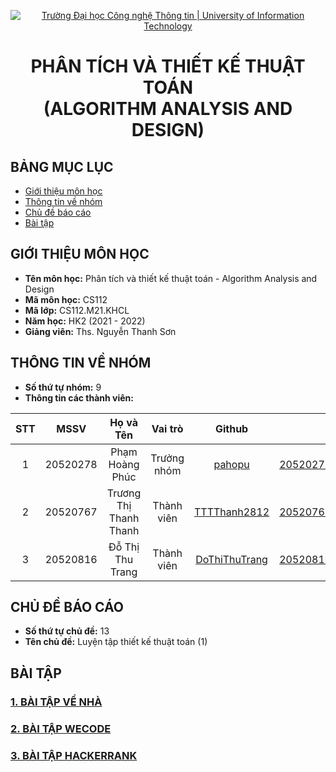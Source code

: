 <!-- Banner -->
<p align="center">
  <a href="https://www.uit.edu.vn/" title="Trường Đại học Công nghệ Thông tin" style="border: none;">
    <img src="https://i.imgur.com/WmMnSRt.png" alt="Trường Đại học Công nghệ Thông tin | University of Information Technology">
  </a>
</p>

<h1 align="center"><b>PHÂN TÍCH VÀ THIẾT KẾ THUẬT TOÁN<br>(ALGORITHM ANALYSIS AND DESIGN)</b></h>

## BẢNG MỤC LỤC
* [Giới thiệu môn học](https://github.com/DoThiThuTrang/CS112.M21.KHCL#gi%E1%BB%9Bi-thi%E1%BB%87u-m%C3%B4n-h%E1%BB%8Dc)
* [Thông tin về nhóm](https://github.com/DoThiThuTrang/CS112.M21.KHCL#th%C3%B4ng-tin-v%E1%BB%81-nh%C3%B3m)
* [Chủ đề báo cáo](https://github.com/DoThiThuTrang/CS112.M21.KHCL#ch%E1%BB%A7-%C4%91%E1%BB%81-b%C3%A1o-c%C3%A1o)
* [Bài tập](https://github.com/DoThiThuTrang/CS112.M21.KHCL#b%C3%A0i-t%E1%BA%ADp)

## GIỚI THIỆU MÔN HỌC
* **Tên môn học:** Phân tích và thiết kế thuật toán - Algorithm Analysis and Design
* **Mã môn học:** CS112
* **Mã lớp:** CS112.M21.KHCL
* **Năm học:** HK2 (2021 - 2022)
* **Giảng viên:** Ths. Nguyễn Thanh Sơn

## THÔNG TIN VỀ NHÓM
* **Số thứ tự nhóm:** 9
* **Thông tin các thành viên:**

| STT    | MSSV          | Họ và Tên                |Vai trò    | Github                                          | Email                   |
| :----: |:-------------:| :-----------------------:|:---------:|:-----------------------------------------------:|:-------------------------:
| 1      | 20520278      | Phạm Hoàng Phúc          |Trưởng nhóm|[pahopu](https://github.com/pahopu)              |20520278@gm.uit.edu.vn   |
| 2      | 20520767      | Trương Thị Thanh Thanh   |Thành viên |[TTTThanh2812](https://github.com/TTTThanh2812)  |20520767@gm.uit.edu.vn   |
| 3      | 20520816      | Đỗ Thị Thu Trang         |Thành viên |[DoThiThuTrang](https://github.com/DoThiThuTrang)|20520816@gm.uit.edu.vn   |

## CHỦ ĐỀ BÁO CÁO
* **Số thứ tự chủ đề:** 13
* **Tên chủ đề:** Luyện tập thiết kế thuật toán (1)

## BÀI TẬP
### [1. BÀI TẬP VỀ NHÀ](https://github.com/DoThiThuTrang/CS112.M21.KHCL/tree/main/B%C3%A0i%20t%E1%BA%ADp%20v%E1%BB%81%20nh%C3%A0)
### [2. BÀI TẬP WECODE](https://github.com/DoThiThuTrang/CS112.M21.KHCL/tree/main/B%C3%A0i%20t%E1%BA%ADp%20WeCode/Ch%E1%BB%A7%20%C4%91%E1%BB%81%204%20-%20Nh%C3%B3m%203)
### [3. BÀI TẬP HACKERRANK]()

